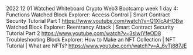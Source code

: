 2022 12 01
Watched Whiteboard Crypto Web3 Bootcamp week 1 day 4: Functions
Watched Block Explorer: Access Control | Smart Contract Security Tutorial Part 1 https://www.youtube.com/watch?v=Q1XlcAjHOBw
Watched Block Explorer: Reentrancy Attack | Smart Contract Security Tutorial Part 2 https://www.youtube.com/watch?v=3sIwIYfeOD8
Troubleshooting Block Explorer: How to Make an NFT Collection | NFT Tutorial | What are NFTs? https://www.youtube.com/watch?v=A_6vTj887JE
